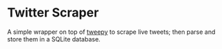 # Twitter Scraper

A simple wrapper on top of [tweepy](https://github.com/tweepy/tweepy) to scrape live tweets;
then parse and store them in a SQLite database. 